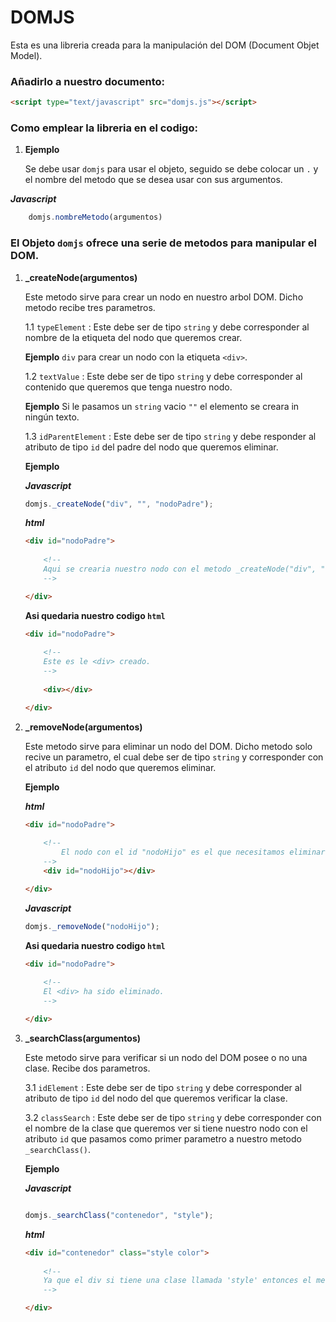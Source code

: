 # DOMJS

Esta es una libreria creada para la manipulación del DOM (Document Objet Model).

### Añadirlo a nuestro documento:

```html
<script type="text/javascript" src="domjs.js"></script>
```
### Como emplear la libreria en el codigo:

1. **Ejemplo**

	Se debe usar ```domjs``` para usar el objeto, seguido se debe colocar un ```.``` y el nombre del metodo que se desea usar con sus argumentos.

**_Javascript_**

```javascript
	domjs.nombreMetodo(argumentos)
```

### El Objeto ```domjs``` ofrece una serie de metodos para manipular el DOM.

1. **_createNode(argumentos)**
	
	Este metodo sirve para crear un nodo en nuestro arbol DOM. Dicho metodo recibe tres parametros.

	1.1 ```typeElement``` : Este debe ser de tipo ```string``` y debe corresponder al nombre de la etiqueta del nodo que queremos crear.
	
	**Ejemplo** ```div``` para crear un nodo con la etiqueta ```<div>```.

	1.2 ```textValue``` : Este debe ser de tipo ```string``` y debe corresponder al contenido que queremos que tenga nuestro nodo.
	
	**Ejemplo** Si le pasamos un ```string``` vacio ```""``` el elemento se creara in ningún texto.
	
	1.3 ```idParentElement``` : Este debe ser de tipo ```string``` y debe responder al atributo de tipo ```id``` del padre del nodo que queremos eliminar.  
	
	**Ejemplo**
	
	**_Javascript_**

	```javascript
	domjs._createNode("div", "", "nodoPadre");

	```
	**_html_**

	```html
	<div id="nodoPadre">
		
		<!--
		Aqui se crearia nuestro nodo con el metodo _createNode("div", "", "nodoPadre")
		-->

	</div>
	```
	**Asi quedaria nuestro codigo ```html```**

	```html
	<div id="nodoPadre">
		
		<!--
		Este es le <div> creado.
		-->
		
		<div></div>

	</div>
	```

2. **_removeNode(argumentos)**

	Este metodo sirve para eliminar un nodo del DOM. Dicho metodo solo recive un parametro, el cual debe ser de tipo ```string``` y corresponder con el atributo ```id``` del nodo que queremos eliminar.

	**Ejemplo**

	**_html_**

	```html
	<div id="nodoPadre">
		
		<!--
			El nodo con el id "nodoHijo" es el que necesitamos eliminar.
		-->
		<div id="nodoHijo"></div>

	</div>
	```

	**_Javascript_**

	```javascript
	domjs._removeNode("nodoHijo");

	```

	**Asi quedaria nuestro codigo ```html```**

	```html
	<div id="nodoPadre">
		
		<!--
		El <div> ha sido eliminado.
		-->

	</div>
	```
3. **_searchClass(argumentos)**

	Este metodo sirve para verificar si un nodo del DOM posee o no una clase.
	Recibe dos parametros.

	3.1 ```idElement``` : Este debe ser de tipo ```string``` y debe corresponder al atributo de tipo ```id``` del nodo del que queremos verificar la clase.

	3.2 ```classSearch``` : Este debe ser de tipo ```string``` y debe corresponder con el nombre de la clase que queremos ver si tiene nuestro nodo con el atributo ```id``` que pasamos como primer parametro a nuestro metodo ```_searchClass()```.

	**Ejemplo**

	**_Javascript_**

	```javascript

	domjs._searchClass("contenedor", "style");

	```
	**_html_**

	```html
	<div id="contenedor" class="style color">
		
		<!--
		Ya que el div si tiene una clase llamada 'style' entonces el metodo lo notificara con un ```alert()```.
		-->

	</div>
	```

